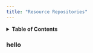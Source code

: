 ```yaml
---
title: "Resource Repositories"
---
```

<details> 
<summary>
<b>Table of Contents</b></summary>
<p href="#hello" >&emsp;&emsp; text to hide</p> 
</details>



### hello